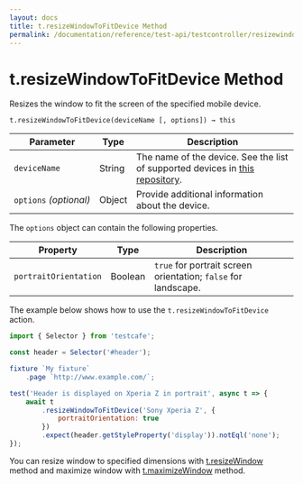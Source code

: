 ```yaml
---
layout: docs
title: t.resizeWindowToFitDevice Method
permalink: /documentation/reference/test-api/testcontroller/resizewindowtofitdevice.html
---
```

# t.resizeWindowToFitDevice Method

Resizes the window to fit the screen of the specified mobile device.

```text
t.resizeWindowToFitDevice(deviceName [, options]) → this
```

Parameter              | Type   | Description
---------------------- | ------ | -------------------------------------------------------------------------------------------
`deviceName`           | String | The name of the device. See the list of supported devices in [this repository](https://github.com/DevExpress/device-specs/blob/master/viewport-sizes.json).
`options`&#160;*(optional)* | Object | Provide additional information about the device.

The `options` object can contain the following properties.

Property              | Type    | Description
--------------------- | ------- | --------------------------------------------------------------
`portraitOrientation` | Boolean | `true` for portrait screen orientation; `false` for landscape.

The example below shows how to use the `t.resizeWindowToFitDevice` action.

```js
import { Selector } from 'testcafe';

const header = Selector('#header');

fixture `My fixture`
    .page `http://www.example.com/`;

test('Header is displayed on Xperia Z in portrait', async t => {
    await t
        .resizeWindowToFitDevice('Sony Xperia Z', {
            portraitOrientation: true
        })
        .expect(header.getStyleProperty('display')).notEql('none');
});
```

You can resize window to specified dimensions with [t.resizeWindow](resizewindow.md) method and maximize window with [t.maximizeWindow](maximizewindow.md) method.
